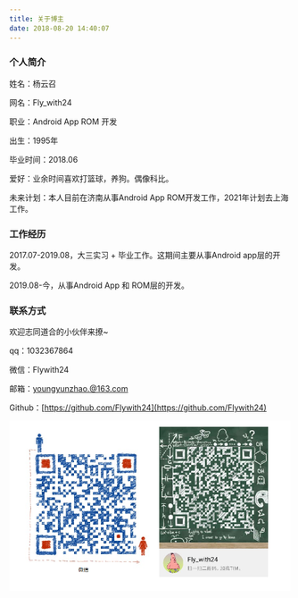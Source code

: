 ```yaml
---
title: 关于博主
date: 2018-08-20 14:40:07
---
```


### 个人简介

姓名：杨云召

网名：Fly_with24

职业：Android App ROM 开发

出生：1995年

毕业时间：2018.06

爱好：业余时间喜欢打篮球，养狗。偶像科比。

未来计划：本人目前在济南从事Android App ROM开发工作，2021年计划去上海工作。

### 工作经历

2017.07-2019.08，大三实习 + 毕业工作。这期间主要从事Android app层的开发。

2019.08-今，从事Android App 和 ROM层的开发。

### 联系方式

欢迎志同道合的小伙伴来撩~

qq：1032367864

微信：Flywith24

邮箱：youngyunzhao.@163.com

Github：[https://github.com/Flywith24](https://github.com/Flywith24)

![联系方式](index/im.png)
